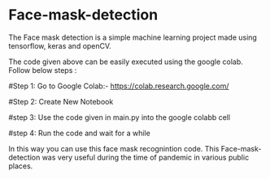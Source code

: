 # Face-mask-detection

The Face mask detection is a simple machine learning project made using tensorflow, keras and openCV.

The code given above can be easily executed using the google colab.
Follow below steps :

#Step 1: Go to Google Colab:- https://colab.research.google.com/

#Step 2: Create New Notebook

#step 3: Use the code given in main.py into the google colabb cell

#step 4: Run the code and wait for a while

In this way you can use this face mask recognintion code.
This Face-mask-detection was very useful during the time of pandemic in various public places.
